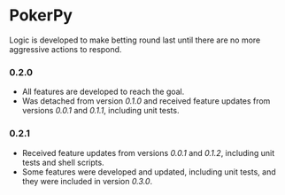 # PokerPy
Logic is developed to make betting round last until there are no more aggressive actions to respond.

### 0.2.0
- All features are developed to reach the goal.
- Was detached from version *0.1.0* and received feature updates from versions *0.0.1* and *0.1.1*, including unit tests.

### 0.2.1
- Received feature updates from versions *0.0.1* and *0.1.2*, including unit tests and shell scripts.
- Some features were developed and updated, including unit tests, and they were included in version *0.3.0*.